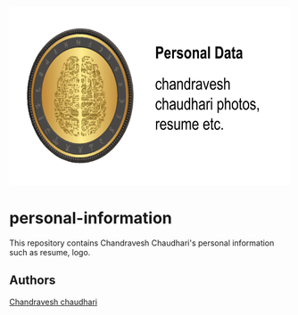 <div align="center">
  <img src="https://github.com/chandraveshchaudhari/personal-information/blob/66f598c0c24142e5efd0b7ed77c7d4d971be3e19/logos/my%20github%20logo%20template-personal%20data%20small.png" width="640" height="320">
</div>

# personal-information
This repository contains Chandravesh Chaudhari's personal information such as resume, logo.


## Authors

[Chandravesh chaudhari][chandravesh linkedin]


[chandravesh linkedin]: https://www.linkedin.com/in/chandravesh-chaudhari "chandravesh linkedin profile"
